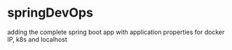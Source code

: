 # springDevOps
adding the complete spring boot app with application properties for docker IP, k8s and localhost
